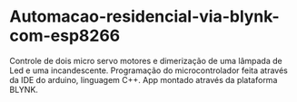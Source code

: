 # Automacao-residencial-via-blynk-com-esp8266
Controle de dois micro servo motores e dimerização de uma lâmpada de Led e uma incandescente.
Programação do microcontrolador feita através da IDE do arduino, linguagem C++.
App montado através da plataforma BLYNK.
